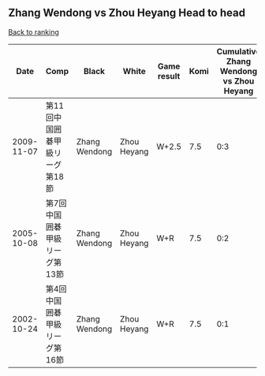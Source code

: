 ## Zhang Wendong vs Zhou Heyang Head to head

[Back to ranking](../../index.md)




| **Date** | **Comp** | **Black** | **White** | **Game result** | **Komi** | **Cumulative Zhang Wendong vs Zhou Heyang** | **Zhang Wendong streak** | **Zhou Heyang streak** | 
| --- | --- | --- | --- | --- | --- | --- | --- | --- |
| 2009-11-07 | 第11回中国囲碁甲級リーグ第18節 | Zhang Wendong | Zhou Heyang | W+2.5 | 7.5 | 0:3 | 0 | 3 | 
| 2005-10-08 | 第7回中国囲碁甲級リーグ第13節 | Zhang Wendong | Zhou Heyang | W+R | 7.5 | 0:2 | 0 | 2 | 
| 2002-10-24 | 第4回中国囲碁甲級リーグ第16節 | Zhang Wendong | Zhou Heyang | W+R | 7.5 | 0:1 | 0 | 1 |




